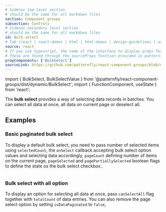 ```yaml
---
# Sidenav top-level section
# should be the same for all markdown files
section: Component groups
subsection: Controls
# Sidenav secondary level section
# should be the same for all markdown files
id: Bulk select
# Tab (react | react-demos | html | html-demos | design-guidelines | accessibility)
source: react
# If you use typescript, the name of the interface to display props for
# These are found through the sourceProps function provided in patternfly-docs.source.js
propComponents: ['BulkSelect']
sourceLink: https://github.com/patternfly/react-component-groups/blob/main/packages/module/patternfly-docs/content/extensions/component-groups/examples/BulkSelect/BulkSelect.md
---
```


import { BulkSelect, BulkSelectValue } from '@patternfly/react-component-groups/dist/dynamic/BulkSelect';
import { FunctionComponent, useState } from 'react';

The **bulk select** provides a way of selecting data records in batches. You can select all data at once, all data on current page or deselect all.

## Examples

### Basic paginated bulk select

To display a default bulk select, you need to pass number of selected items using `selectedCount`, the `onSelect` callback accepting bulk select option values and selecting data accordingly, `pageCount` defining number of items on the current page, `pageSelected` and `pagePartiallySelected` boolean flags to define the state os the bulk select checkbox..

```js file="./BulkSelectExample.tsx"

```

### Bulk select with all option

To display an option for selecting all data at once, pass `canSelectAll` flag together with `totalCount` of data entries. You can also remove the page select option by setting `isDataPaginated` to `false`,

```js file="./BulkSelectAllExample.tsx"

```
